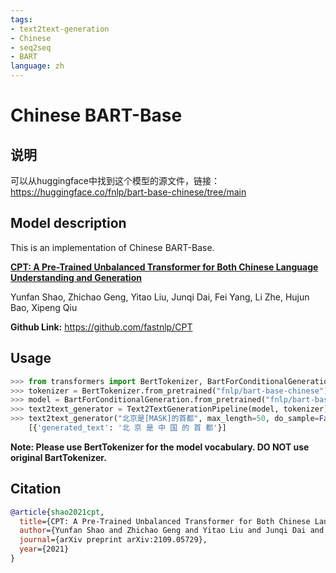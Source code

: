 ```yaml
---
tags:
- text2text-generation
- Chinese
- seq2seq
- BART
language: zh
---
```


# Chinese BART-Base

## 说明
可以从huggingface中找到这个模型的源文件，链接：https://huggingface.co/fnlp/bart-base-chinese/tree/main

## Model description

This is an implementation of Chinese BART-Base.

[**CPT: A Pre-Trained Unbalanced Transformer for Both Chinese Language Understanding and Generation**](https://arxiv.org/pdf/2109.05729.pdf)

Yunfan Shao, Zhichao Geng, Yitao Liu, Junqi Dai, Fei Yang, Li Zhe, Hujun Bao, Xipeng Qiu

**Github Link:** https://github.com/fastnlp/CPT


## Usage

```python
>>> from transformers import BertTokenizer, BartForConditionalGeneration, Text2TextGenerationPipeline
>>> tokenizer = BertTokenizer.from_pretrained("fnlp/bart-base-chinese")
>>> model = BartForConditionalGeneration.from_pretrained("fnlp/bart-base-chinese")
>>> text2text_generator = Text2TextGenerationPipeline(model, tokenizer)  
>>> text2text_generator("北京是[MASK]的首都", max_length=50, do_sample=False)
    [{'generated_text': '北 京 是 中 国 的 首 都'}]
```

**Note: Please use BertTokenizer for the model vocabulary. DO NOT use original BartTokenizer.**

## Citation

```bibtex
@article{shao2021cpt,
  title={CPT: A Pre-Trained Unbalanced Transformer for Both Chinese Language Understanding and Generation}, 
  author={Yunfan Shao and Zhichao Geng and Yitao Liu and Junqi Dai and Fei Yang and Li Zhe and Hujun Bao and Xipeng Qiu},
  journal={arXiv preprint arXiv:2109.05729},
  year={2021}
}
```